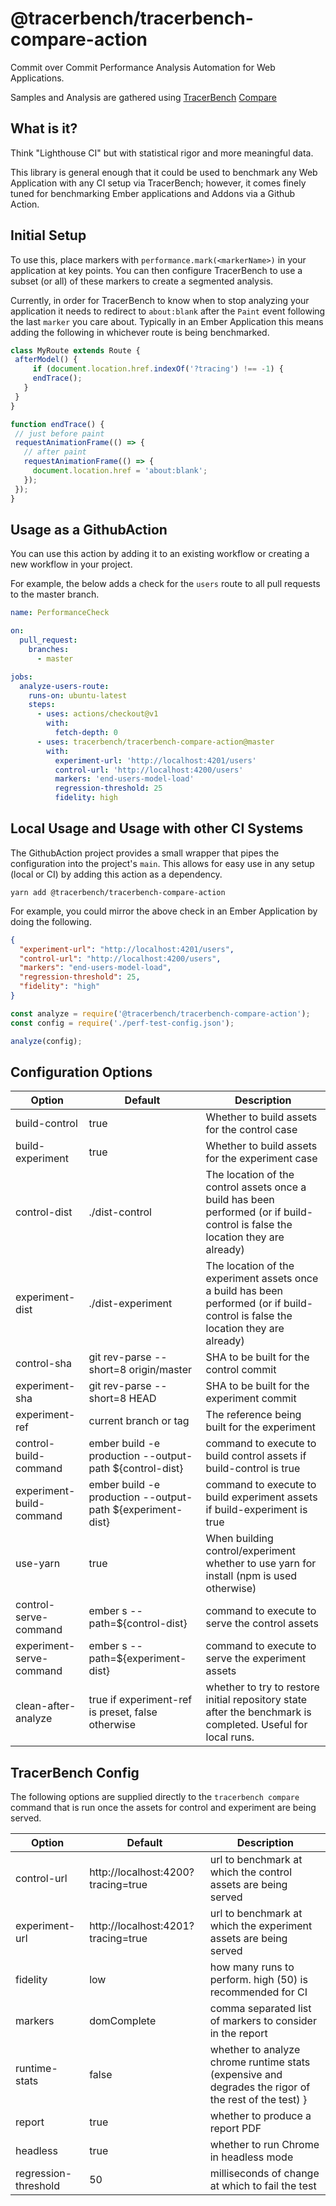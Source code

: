 # @tracerbench/tracerbench-compare-action

Commit over Commit Performance Analysis Automation for Web Applications.

Samples and Analysis are gathered using [TracerBench](https://github.com/TracerBench/tracerbench) [Compare](https://github.com/TracerBench/tracerbench/tree/master/packages/cli#tracerbench-compare)

## What is it?

Think "Lighthouse CI" but with statistical rigor and more meaningful data.

This library is general enough that it could be used to benchmark any Web
 Application with any CI setup via TracerBench; however, it comes 
 finely tuned for benchmarking Ember applications and Addons via a 
 Github Action.

## Initial Setup

To use this, place markers with `performance.mark(<markerName>)` in your 
application at key points. You can then configure TracerBench to use a
subset (or all) of these markers to create a segmented analysis.

Currently, in order for TracerBench to know when to stop analyzing your application
 it needs to redirect to `about:blank` after the `Paint` event following the last 
 `marker` you care about. Typically in an Ember Application this means adding the
 following in whichever route is being benchmarked.

 ```ts
class MyRoute extends Route {
  afterModel() {
      if (document.location.href.indexOf('?tracing') !== -1) {
      endTrace();
    }
  }
}

 function endTrace() {
  // just before paint
  requestAnimationFrame(() => {
    // after paint
    requestAnimationFrame(() => {
      document.location.href = 'about:blank';
    });
  });
}
```

## Usage as a GithubAction

You can use this action by adding it to an existing workflow
 or creating a new workflow in your project.

For example, the below adds a check for the `users` route to all
 pull requests to the master branch.

```yml
name: PerformanceCheck

on:
  pull_request:
    branches:
      - master

jobs:
  analyze-users-route:
    runs-on: ubuntu-latest
    steps:
      - uses: actions/checkout@v1
        with:
          fetch-depth: 0
      - uses: tracerbench/tracerbench-compare-action@master
        with:
          experiment-url: 'http://localhost:4201/users'
          control-url: 'http://localhost:4200/users'
          markers: 'end-users-model-load'
          regression-threshold: 25
          fidelity: high
```

## Local Usage and Usage with other CI Systems

The GithubAction project provides a small wrapper that pipes
 the configuration into the project's `main`. This allows for easy use in any 
 setup (local or CI) by adding this action as a dependency.

 ```cli
 yarn add @tracerbench/tracerbench-compare-action
 ```

For example, you could mirror the above check in an Ember Application by doing the following.

```json
{
  "experiment-url": "http://localhost:4201/users",
  "control-url": "http://localhost:4200/users",
  "markers": "end-users-model-load",
  "regression-threshold": 25,
  "fidelity": "high"
}
```

```js
const analyze = require('@tracerbench/tracerbench-compare-action');
const config = require('./perf-test-config.json');

analyze(config);
```

## Configuration Options

| Option | Default | Description |
| ------ | ------- | ----------- |
| build-control | true | Whether to build assets for the control case |
| build-experiment | true | Whether to build assets for the experiment case |
| control-dist | ./dist-control | The location of the control assets once a build has been performed (or if build-control is false the location they are already) |
| experiment-dist | ./dist-experiment | The location of the experiment assets once a build has been performed (or if build-control is false the location they are already) |
| control-sha | git rev-parse --short=8 origin/master | SHA to be built for the control commit |
| experiment-sha | git rev-parse --short=8 HEAD | SHA to be built for the experiment commit |
| experiment-ref | current branch or tag | The reference being built for the experiment |
| control-build-command | ember build -e production --output-path ${control-dist} | command to execute to build control assets if build-control is true
| experiment-build-command | ember build -e production --output-path ${experiment-dist} | command to execute to build experiment assets if build-experiment is true
| use-yarn | true | When building control/experiment whether to use yarn for install (npm is used otherwise) |
| control-serve-command | ember s --path=${control-dist} | command to execute to serve the control assets |
| experiment-serve-command | ember s --path=${experiment-dist} | command to execute to serve the experiment assets |
| clean-after-analyze | true if experiment-ref is preset, false otherwise | whether to try to restore initial repository state after the benchmark is completed. Useful for local runs. |

## TracerBench Config

The following options are supplied directly to the `tracerbench compare` command that is run once the 
assets for control and experiment are being served.

| Option | Default | Description |
| ------ | ------- | ----------- |
| control-url | http://localhost:4200?tracing=true | url to benchmark at which the control assets are being served |
| experiment-url | http://localhost:4201?tracing=true | url to benchmark at which the experiment assets are being served |
| fidelity | low | how many runs to perform. high (50) is recommended for CI |
| markers | domComplete | comma separated list of markers to consider in the report |
| runtime-stats | false | whether to analyze chrome runtime stats (expensive and degrades the rigor of the rest of the test) }
| report | true | whether to produce a report PDF |
| headless | true | whether to run Chrome in headless mode |
| regression-threshold | 50 | milliseconds of change at which to fail the test |
